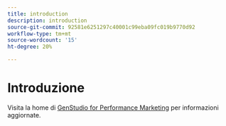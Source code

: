 ```yaml
---
title: introduction
description: introduction
source-git-commit: 92581e6251297c40001c99eba09fc019b9770d92
workflow-type: tm+mt
source-wordcount: '15'
ht-degree: 20%

---
```


# Introduzione

Visita la home di [GenStudio for Performance Marketing](https://experienceleague.adobe.com/en/browse/genstudio-for-performance-marketing) per informazioni aggiornate.
